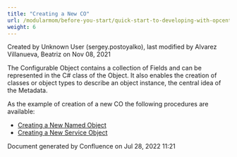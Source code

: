 ```yaml
---
title: "Creating a New CO"
url: /modularmom/before-you-start/quick-start-to-developing-with-opcenter-modular-manufactring/how-to-create-a-configurable-object/creating-a-new-co/
weight: 6
---
```

<!-- 1. [Modular MOM](c:\users\anil.birajdar\desktop\temp\index.html)
1. [Before You Start](c:\users\anil.birajdar\desktop\temp\Before-You-Start_127740192.html)
1. [Quick Start to Developing with Opcenter Modular Manufacturing](c:\users\anil.birajdar\desktop\temp\Quick-Start-to-Developing-with-Opcenter-Modular-Manufacturing_134455239.html)
1. [How to Create a Configurable Object](c:\users\anil.birajdar\desktop\temp\How-to-Create-a-Configurable-Object_125339498.html)
# **Modular MOM : Creating a New CO**  -->
Created by Unknown User (sergey.postoyalko), last modified by Alvarez Villanueva, Beatriz on Nov 08, 2021 

The Configurable Object contains a collection of Fields and can be represented in the C# class of the Object. It also enables the creation of classes or object types to describe an object instance, the central idea of the Metadata. 

As the example of creation of a new CO the following procedures are available:

- [Creating a New Named Object](c:\users\anil.birajdar\desktop\temp\Creating-a-New-Named-Object_127733034.html)
- [Creating a New Service Object](c:\users\anil.birajdar\desktop\temp\Creating-a-New-Service-Object_134453962.html)

Document generated by Confluence on Jul 28, 2022 11:21